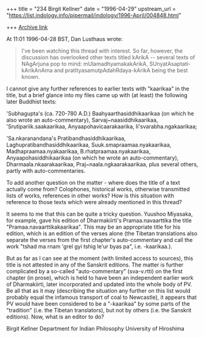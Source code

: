 +++
title = "234 Birgit Kellner"
date = "1996-04-29"
upstream_url = "https://list.indology.info/pipermail/indology/1996-April/004848.html"

+++
[Archive link](https://list.indology.info/pipermail/indology/1996-April/004848.html)

At 11:01 1996-04-28 BST, Dan Lusthaus wrote:
>I've been watching this thread with interest. So far, however, the
>discussion has overlooked other texts titled kArikA -- several texts of
>NAgArjuna pop to mind: mUlamadhyamakakArikA, SUnyatAsaptati-kArikAnAma and
>pratItyasamutpAdahRdaya-kArikA being the best known.

I cannot give any further references to earlier texts with "kaarikaa" in the
title, but a brief glance into my files came up with (at least) the
following later Buddhist texts: 

'Subhagupta's (ca. 720-780 A.D.) Baahyaarthasiddhikaarikaa (on which he also
wrote an auto-commentary), Sarvaj~naasiddhikaarikaa,
'Srutipariik.saakaarikaa, Anyaapohavicaarakaarika, Ii'svarabha.ngakaarikaa; 

'Sa.nkaranandana's Pratibandhasiddhikaarikaa,
Laghupratibandhasiddhikaarikaa, Suuk.smapraamaa.nyakaarikaa,
Madhapraamaa.nyakaarikaa, B.rhatpraamaa.nyakaarikaa, Anyaapohasiddhikaarikaa
(on which he wrote an auto-commentary), Dharmaala.nkaarakaarikaa,
Praj~naala.ngkaarakaarikaa, plus several others, partly with auto-commentaries. 

To add another question on the matter - where does the title of a text
actually come from? Colophones, historical works, otherwise transmitted
lists of works, references in other works? How is this situation with
reference to those texts which were already mentioned in this thread?

It seems to me that this can be quite a tricky question. Yuushoo Miyasaka,
for example, gave his edition of Dharmakiirti's Pramaa.navaarttika the title
"Pramaa.navaarttikakaarikaa". This may be an appropriate title for his
edition, which is an edition of the verses alone (the Tibetan translations
also separate the verses from the first chapter's auto-commentary and call
the work "tshad ma rnam 'grel gyi tshig le'ur byas pa", i.e. -kaarikaa.). 

But as far as I can see at the moment (with limited access to sources), this
title is not attested in any of the Sanskrit editions. The matter is further
complicated by a so-called "auto-commentary" (sva-v.rtti) on the first
chapter (in prose), which is held to have been an independent earlier work
of Dharmakiirti, later incorporated and updated into the whole body of PV.
Be all that as it may (describing the situation any further on this list
would probably equal the infamous transport of coal to Newcastle), it
appears that PV would have been considered to be a "-kaarikaa" by some parts
of the "tradition" (i.e. the Tibetan translators), but not by others (i.e.
the Sanskrit editions). Now, what is an editor to do? 




Birgit Kellner
Department for Indian Philosophy
University of Hiroshima






